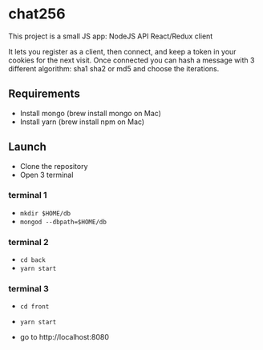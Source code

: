# chat256

This project is a small JS app:
NodeJS API
React/Redux client

It lets you register as a client, then connect, and keep a token in your cookies for the next visit.
Once connected you can hash a message with 3 different algorithm: sha1 sha2 or md5 and choose the iterations.

## Requirements

- Install mongo (brew install mongo on Mac)
- Install yarn (brew install npm on Mac)

## Launch

- Clone the repository
- Open 3 terminal

### terminal 1

- ```mkdir $HOME/db```
- ```mongod --dbpath=$HOME/db```

### terminal 2

- ```cd back```
- ```yarn start```

### terminal 3

- ```cd front```
- ```yarn start```

- go to http://localhost:8080
